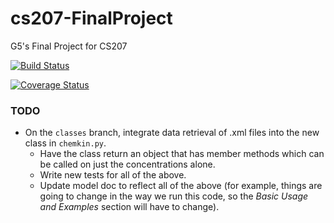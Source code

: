 # cs207-FinalProject
G5's Final Project for CS207

[![Build Status](https://travis-ci.org/CS207-G5/cs207-FinalProject.svg?branch=master)](https://travis-ci.org/CS207-G5/cs207-FinalProject)

[![Coverage Status](https://coveralls.io/repos/github/CS207-G5/cs207-FinalProject/badge.svg?branch=master&maxAge=0)](https://coveralls.io/github/CS207-G5/cs207-FinalProject?branch=master&maxAge=0)

### TODO
* On the `classes` branch, integrate data retrieval of .xml files into the new
  class in `chemkin.py`.
  * Have the class return an object that has member methods which can be called
    on just the concentrations alone.
  * Write new tests for all of the above.
  * Update model doc to reflect all of the above (for example, things are going
    to change in the way we run this code, so the *Basic Usage and Examples*
    section will have to change).

